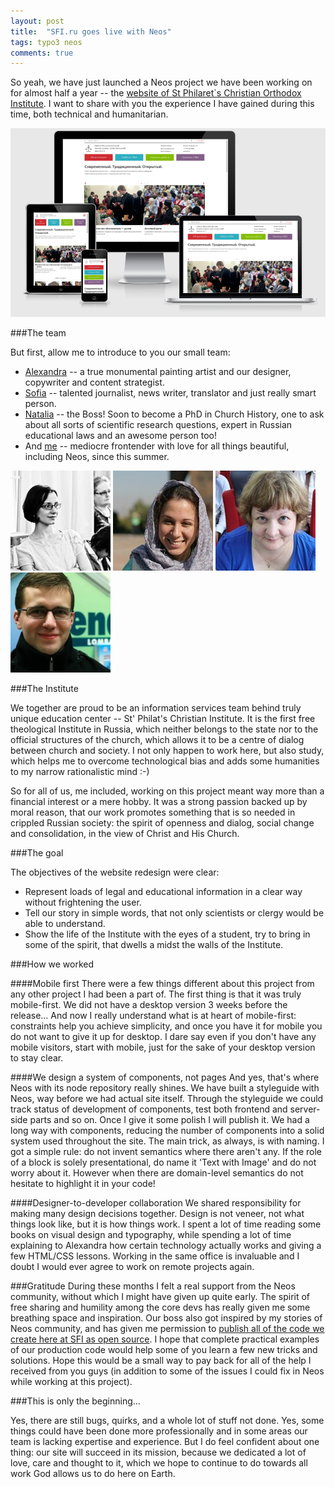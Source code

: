 ```yaml
---
layout: post
title:  "SFI.ru goes live with Neos"
tags: typo3 neos
comments: true
---
```



So yeah, we have just launched a Neos project we have been working on for almost half a year -- the [website of St Philaret`s Christian Orthodox Institute](http://sfi.ru). I want to share with you the experience I have gained during this time, both technical and humanitarian.

![sfi.ru website](/assets/sfi.png)

###The team

But first, allow me to introduce to you our small team: 

* [Alexandra](https://www.facebook.com/alexandra.strotceva) -- a true monumental painting artist and our designer, copywriter and content strategist.
* [Sofia](https://www.facebook.com/sonya.androsenko) -- talented journalist, news writer, translator and just really smart person.
* [Natalia](https://www.facebook.com/profile.php?id=100002126400211) -- the Boss! Soon to become a PhD in Church History, one to ask about all sorts of scientific research questions, expert in Russian educational laws and an awesome person too!
* And [me](https://www.facebook.com/dimaip) -- mediocre frontender with love for all things beautiful, including Neos, since this summer.

!['Alexandra'](/assets/str.jpg)
!['Sofia'](/assets/sofia.jpg)
!['Natalia'](/assets/nign.jpg)
!['Dmitri'](/assets/me.jpg)

###The Institute

We together are proud to be an information services team behind truly unique education center -- St' Philat's Christian Institute. It is the first free theological Institute in Russia, which neither belongs to the state nor to the official structures of the church, which allows it to be a centre of dialog between church and society.
I not only happen to work here, but also study, which helps me to overcome technological bias and adds some humanities to my narrow rationalistic mind :-)

So for all of us, me included, working on this project meant way more than a financial interest or a mere hobby. It was a strong passion backed up by moral reason, that our work promotes something that is so needed in crippled Russian society: the spirit of openness and dialog, social change and consolidation, in the view of Christ and His Church.

###The goal

The objectives of the website redesign were clear:
* Represent loads of legal and educational information in a clear way without frightening the user.
* Tell our story in simple words, that not only scientists or clergy would be able to understand. 
* Show the life of the Institute with the eyes of a student, try to bring in some of the spirit, that dwells a midst the walls of the Institute.

###How we worked

####Mobile first
There were a few things different about this project from any other project I had been a part of.
The first thing is that it was truly mobile-first. We did not have a desktop version 3 weeks before the release... And now I really understand what is at heart of mobile-first: constraints help you achieve simplicity, and once you have it for mobile you do not want to give it up for desktop. I dare say even if you don't have any mobile visitors, start with mobile, just for the sake of your desktop version to stay clear.

####We design a system of components, not pages
And yes, that's where Neos with its node repository really shines. We have built a styleguide with Neos, way before we had actual site itself. Through the styleguide we could track status of development of components, test both frontend and server-side parts and so on. Once I give it some polish I will publish it.
We had a long way with components, reducing the number of components into a solid system used throughout the site.
The main trick, as always, is with naming. I got a simple rule: do not invent semantics where there aren't any. If the role of a block is solely presentational, do name it 'Text with Image' and do not worry about it. However when there are domain-level semantics do not hesitate to highlight it in your code!

####Designer-to-developer collaboration
We shared responsibility for making many design decisions together. Design is not veneer, not what things look like, but it is how things work. I spent a lot of time reading some books on visual design and typography, while spending a lot of time explaining to Alexandra how certain technology actually works and giving a few HTML/CSS lessons.
Working in the same office is invaluable and I doubt I would ever agree to work on remote projects again.

###Gratitude
During these months I felt a real support from the Neos community, without which I might have given up quite early. The spirit of free sharing and humility among the core devs has really given me some breathing space and inspiration.
Our boss also got inspired by my stories of Neos community, and has given me permission to [publish all of the code we create here at SFI as open source](https://github.com/sfi-ru/Sfi.Sfi). I hope that complete practical examples of our production code would help some of you learn a few new tricks and solutions. Hope this would be a small way to pay back for all of the help I received from you guys (in addition to some of the issues I could fix in Neos while working at this project).


###This is only the beginning...

Yes, there are still bugs, quirks, and a whole lot of stuff not done. Yes, some things could have been done more professionally and in some areas our team is lacking expertise and experience. But I do feel confident about one thing: our site will succeed in its mission, because we dedicated a lot of love, care and thought to it, which we hope to continue to do towards all work God allows us to do here on Earth.
